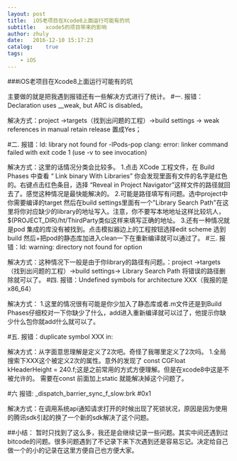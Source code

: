 ```yaml
---
layout: post
title:  iOS老项目在Xcode8上面运行可能有的坑
subtitle:   xcode5的项目带来的影响
author: zhuly
date:   2016-12-10 15:17:23
catalog:    true
tags:
    - iOS
---
```


###iOS老项目在Xcode8上面运行可能有的坑

主要做的就是把我遇到报错还有一些解决方式进行了统计。
#一.
报错：Declaration uses __weak, but ARC is disabled。

解决方式：project ->targets（找到出问题的工程）->build settings -> weak references in manual retain release 置成Yes；

#二.
报错：ld: library not found for -lPods-pop
clang: error: linker command failed with exit code 1 (use -v to see invocation)

解决方式：这里的话情况分类会比较多。
1.点击 XCode 工程文件，在 Build Phases 中查看 “ Link binary With Libraries” 你会发现里面有文件的名字是红色的。右键点击红色条目，选择 “Reveal in Project Navigator”这样文件的路径就回去了。感觉这种情况是最快能解决的。
2.可能是路径填写有问题。选中project中你需要编译的target 然后在build settings里面有一个"Library Search Path"在这里将你对应缺少的library的地址写入。注意，你不要写本地地址这样比较坑人，$(PROJECT_DIR)/ht/ThirdParty类似这样来填写正确的地址。
3.还有一种情况就是pod 集成的库没有被找到。点击模拟器边上的工程按钮选择edit scheme 选到build 然后+把pod的静态库加进入clean一下在重新编译就可以通过了。
#三.
报错：ld: warning: directory not found for option

解决方式：这种情况下一般是由于你library的路径有问题。：project ->targets（找到出问题的工程）->build settings-> Library Search Path 将错误的路径删除就可以了。
#四.
报错：Undefined symbols for architecture XXX（我报的是x86_64）

解决方式：
1.这里的情况很有可能是你少加入了静态库或者.m文件还是到Build Phases仔细校对一下你缺少了什么，add进入重新编译就可以过了，他提示你缺少什么包你就add什么就可以了。

#五.
报错：duplicate symbol XXX in:

解决方式：从字面意思理解是定义了2次吧。奇怪了我哪里定义了2次吗。
1.全局搜索下XXX这个被定义2次的属性。意外的发现了
const CGFloat kHeaderHeight         = 240.f;这是之前常用的方式方便理解。但是在xcode8中这是不被允许的。 需要在const 前面加上static 就能解决掉这个问题了。

#六
报错: _dispatch_barrier_sync_f_slow:brk #0x1

解决方式：在调用系统api通知请求打开的时候出现了死锁状况，原因是因为使用的腾讯sdk引起的换了一个新的sdk解决了这个问题。

##小结：
暂时只找到了这么多，我还是会继续记录一些问题。其实中间还遇到过bitcode的问题。很多问题遇到了不记录下来下次遇到还是容易忘记。决定给自己做一个的小的记录在这里方便自己也方便大家。